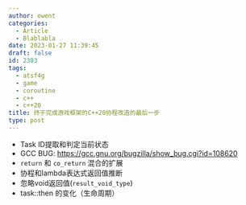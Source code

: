 ```yaml
---
author: owent
categories:
  - Article
  - Blablabla
date: 2023-01-27 11:39:45
draft: false
id: 2303
tags: 
  - atsf4g
  - game
  - coroutine
  - c++
  - c++20
title: 终于完成游戏框架的C++20协程改造的最后一步
type: post
---
```


+ Task ID提取和判定当前状态
+ GCC BUG: https://gcc.gnu.org/bugzilla/show_bug.cgi?id=108620
+ `return` 和 `co_return` 混合的扩展
+ 协程和lambda表达式返回值推断
+ 忽略void返回值(`result_void_type`)
+ task::then 的变化（生命周期）